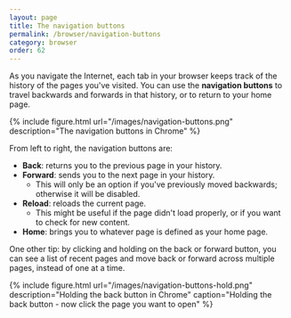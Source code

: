 ```yaml
---
layout: page
title: The navigation buttons
permalink: /browser/navigation-buttons
category: browser
order: 62
---
```


As you navigate the Internet, each tab in your browser keeps track of the history of the pages you've visited. You can use the **navigation buttons** to travel backwards and forwards in that history, or to return to your home page.

{% include figure.html url="/images/navigation-buttons.png" description="The navigation buttons in Chrome" %}

From left to right, the navigation buttons are:

- **Back**: returns you to the previous page in your history.
- **Forward**: sends you to the next page in your history.
  - This will only be an option if you've previously moved backwards; otherwise it will be disabled.
- **Reload**: reloads the current page.
  - This might be useful if the page didn't load properly, or if you want to check for new content.
- **Home**: brings you to whatever page is defined as your home page.

One other tip: by clicking and holding on the back or forward button, you can see a list of recent pages and move back or forward across multiple pages, instead of one at a time.

{% include figure.html url="/images/navigation-buttons-hold.png" description="Holding the back button in Chrome" caption="Holding the back button - now click the page you want to open" %}